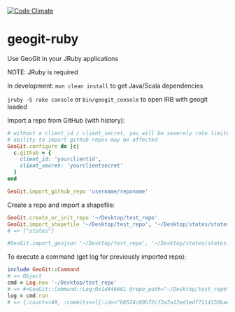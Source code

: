 [![Code Climate](https://codeclimate.com/github/scooterw/geogit-ruby.png)](https://codeclimate.com/github/scooterw/geogit-ruby)

geogit-ruby
===

Use GeoGit in your JRuby applications

NOTE: JRuby is required

In development: `mvn clean install` to get Java/Scala dependencies

`jruby -S rake console` or `bin/geogit_console` to open IRB with geogit loaded

Import a repo from GitHub (with history):

```ruby
# without a client_id / client_secret, you will be severely rate limited
# ability to import github repos may be affected
GeoGit.configure do |c|
  c.github = {
    client_id: 'yourclientid',
    client_secret: 'yourclientsecret'
  }
end

GeoGit.import_github_repo 'username/reponame'
```

Create a repo and import a shapefile:

```ruby
GeoGit.create_or_init_repo '~/Desktop/test_repo'
GeoGit.import_shapefile '~/Desktop/test_repo', '~/Desktop/states/states.shp'
# => ["states"]

#GeoGit.import_geojson '~/Desktop/test_repo', '~/Desktop/states/states.geojson'
```

To execute a command (get log for previously imported repo):

```ruby
include GeoGit::Command
# => Object
cmd = Log.new '~/Desktop/test_repo'
# => #<GeoGit::Command::Log:0x1d446661 @repo_path="~/Desktop/test_repo", @offset=0, @path="", @limit=0>
log = cmd.run
# => {:count=>49, :commits=>[{:id=>"b0524c80b72cf3a7a13ed1edf7114156bae95a3b", :message=>"imported_states/1", :author=>{:name=>"", :email=>""}, :committer=>{:name=>"Scooter Wadsworth", :email=>"scooterwadsworth@gmail.com"}}, {:id=>"838d69be61caffb629373ed9a44a417e5f2b1bfd", :message=>"imported_states/2", :author=>{:name=>"", :email=>""}, :committer=>{:name=>"Scooter Wadsworth", :email=>"scooterwadsworth@gmail.com"}}, ...}
```

